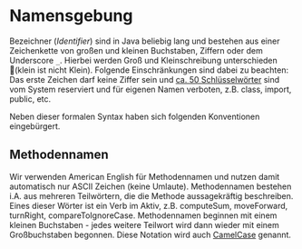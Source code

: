 # Namensgebung

Bezeichner (*Identifier*) sind in Java beliebig lang und bestehen aus einer Zeichenkette 
von großen und kleinen Buchstaben, Ziffern oder dem Underscore `_`. Hierbei werden Groß und Kleinschreibung 
unterschieden (klein ist nicht Klein). Folgende Einschränkungen sind dabei zu beachten: 
Das erste Zeichen darf keine Ziffer sein und 
[ca. 50 Schlüsselwörter](http://docs.oracle.com/javase/tutorial/java/nutsandbolts/_keywords.html) 
sind vom System reserviert und für eigenen Namen verboten, z.B. class, import, public, etc.

Neben dieser formalen Syntax haben sich folgenden Konventionen eingebürgert.
 
## Methodennamen

Wir verwenden American English für Methodennamen und nutzen damit automatisch nur ASCII Zeichen (keine Umlaute). 
Methodennamen bestehen i.A. aus mehreren Teilwörtern, die die Methode aussagekräftig beschreiben. 
Eines dieser Wörter ist ein Verb im Aktiv, z.B. computeSum, moveForward, turnRight, compareToIgnoreCase. 
Methodennamen beginnen mit einem kleinen Buchstaben - jedes weitere Teilwort wird dann wieder mit einem Großbuchstaben 
begonnen. Diese Notation wird auch [CamelCase](http://c2.com/cgi/wiki?CamelCase) genannt.
